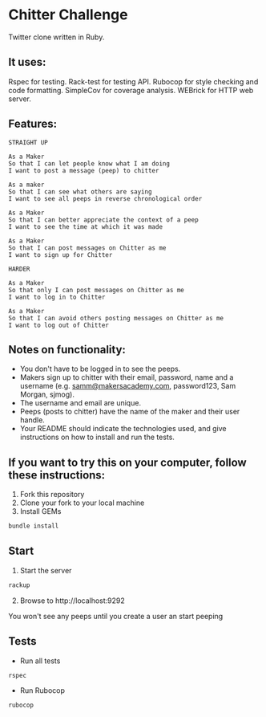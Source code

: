# Chitter Challenge

Twitter clone written in Ruby.

## It uses:

Rspec for testing.
Rack-test for testing API.
Rubocop for style checking and code formatting.
SimpleCov for coverage analysis.
WEBrick for HTTP web server.

## Features:

```
STRAIGHT UP

As a Maker
So that I can let people know what I am doing
I want to post a message (peep) to chitter

As a maker
So that I can see what others are saying
I want to see all peeps in reverse chronological order

As a Maker
So that I can better appreciate the context of a peep
I want to see the time at which it was made

As a Maker
So that I can post messages on Chitter as me
I want to sign up for Chitter

HARDER

As a Maker
So that only I can post messages on Chitter as me
I want to log in to Chitter

As a Maker
So that I can avoid others posting messages on Chitter as me
I want to log out of Chitter
```

## Notes on functionality:

- You don't have to be logged in to see the peeps.
- Makers sign up to chitter with their email, password, name and a username (e.g. samm@makersacademy.com, password123, Sam Morgan, sjmog).
- The username and email are unique.
- Peeps (posts to chitter) have the name of the maker and their user handle.
- Your README should indicate the technologies used, and give instructions on how to install and run the tests.

## If you want to try this on your computer, follow these instructions:

1. Fork this repository
2. Clone your fork to your local machine
3. Install GEMs

```ruby
bundle install
```

## Start

1. Start the server

```ruby
rackup
```

2. Browse to http://localhost:9292

You won't see any peeps until you create a user an start peeping

## Tests

- Run all tests

```ruby
rspec
```

- Run Rubocop

```ruby
rubocop
```
